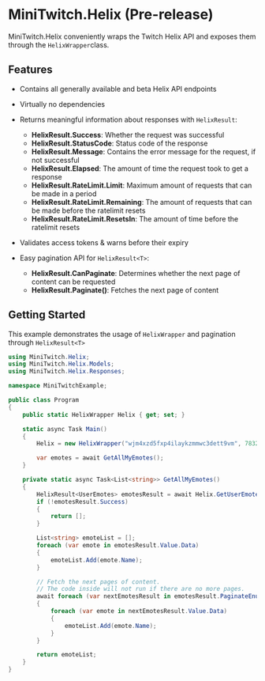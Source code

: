 # MiniTwitch.Helix (Pre-release)

MiniTwitch.Helix conveniently wraps the Twitch Helix API and exposes them through the `HelixWrapper`class.
## Features

- Contains all generally available and beta Helix API endpoints
- Virtually no dependencies
- Returns meaningful information about responses with `HelixResult`:
	- **HelixResult.Success**: Whether the request was successful
	- **HelixResult.StatusCode**: Status code of the response
	- **HelixResult.Message**: Contains the error message for the request, if not successful
	- **HelixResult.Elapsed**: The amount of time the request took to get a response
	- **HelixResult.RateLimit.Limit**: Maximum amount of requests that can be made in a period
	- **HelixResult.RateLimit.Remaining**: The amount of requests that can be made before the ratelimit resets
	- **HelixResult.RateLimit.ResetsIn**: The amount of time before the ratelimit resets

- Validates access tokens & warns before their expiry
- Easy pagination API for `HelixResult<T>`:
	- **HelixResult.CanPaginate**: Determines whether the next page of content can be requested
	- **HelixResult.Paginate()**: Fetches the next page of content

## Getting Started

This example demonstrates the usage of `HelixWrapper` and  pagination through `HelixResult<T>`

```csharp
using MiniTwitch.Helix;
using MiniTwitch.Helix.Models;
using MiniTwitch.Helix.Responses;

namespace MiniTwitchExample;

public class Program
{
    public static HelixWrapper Helix { get; set; }

    static async Task Main()
    {
        Helix = new HelixWrapper("wjm4xzd5fxp4ilaykzmmwc3dett9vm", 783267696);

        var emotes = await GetAllMyEmotes();
    }

    private static async Task<List<string>> GetAllMyEmotes()
    {
        HelixResult<UserEmotes> emotesResult = await Helix.GetUserEmotes();
        if (!emotesResult.Success)
        {
            return [];
        }

        List<string> emoteList = [];
        foreach (var emote in emotesResult.Value.Data)
        {
            emoteList.Add(emote.Name);
        }

        // Fetch the next pages of content.
        // The code inside will not run if there are no more pages.
        await foreach (var nextEmotesResult in emotesResult.PaginateEnumerable())
        {
            foreach (var emote in nextEmotesResult.Value.Data)
            {
                emoteList.Add(emote.Name);
            }
        }

        return emoteList;
    }
}
```